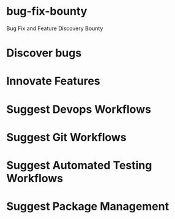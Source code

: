 # bug-fix-bounty
Bug Fix and Feature Discovery Bounty


# Discover bugs


# Innovate Features


# Suggest Devops Workflows


# Suggest Git Workflows


# Suggest Automated Testing Workflows


# Suggest Package Management
